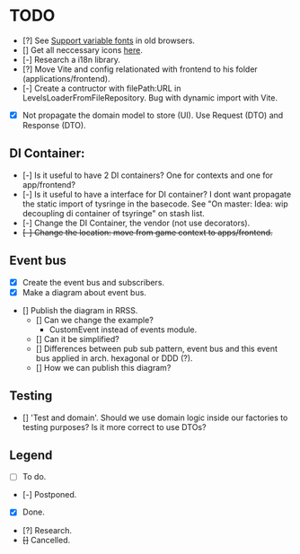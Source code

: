 # TODO
- [?] See [Support variable fonts](https://fonts.google.com/selection/embed) in old browsers.
- [] Get all neccessary icons [here](https://react-icons.github.io/react-icons/).
- [-] Research a i18n library.
- [?] Move Vite and config relationated with frontend to his folder (applications/frontend).
- [-] Create a contructor with filePath:URL in LevelsLoaderFromFileRepository. Bug with dynamic import with Vite.
- [x] Not propagate the domain model to store (UI). Use Request (DTO) and Response (DTO).

## DI Container:
- [-] Is it useful to have 2 DI containers? One for contexts and one for app/frontend?
- [-] Is it useful to have a interface for DI container? I dont want propagate the static import of tysringe in the basecode. See "On master: Idea: wip decoupling di container of tsyringe" on stash list.
- [-] Change the DI Container, the vendor (not use decorators).
- ~~[-] Change the location: move from game context to apps/frontend.~~

## Event bus
- [x] Create the event bus and subscribers.
- [x] Make a diagram about event bus.
- [] Publish the diagram in RRSS.
  - [] Can we change the example?
      - CustomEvent instead of events module.
  - [] Can it be simplified?
  - [] Differences between pub sub pattern, event bus and this event bus applied in arch. hexagonal or DDD (?).
  - [] How we can publish this diagram?

## Testing
- [] 'Test and domain'. Should we use domain logic inside our factories to testing purposes? Is it more correct to use DTOs?

## Legend
- [ ] To do.
- [-] Postponed.
- [x] Done.
- [?] Research.
- ~~[]~~ Cancelled.
